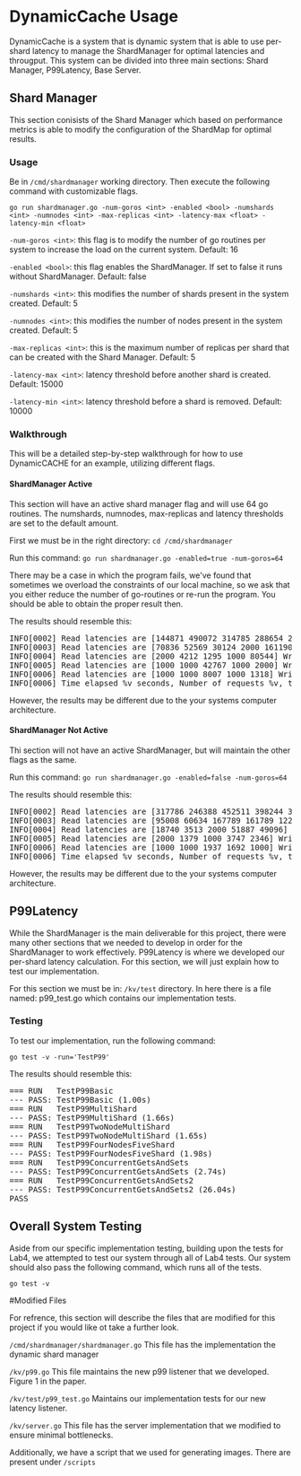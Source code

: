 # DynamicCache Usage

DynamicCache is a system that is dynamic system that is able to use per-shard latency to manage the ShardManager for optimal latencies and througput. This system can be divided into three main sections: Shard Manager, P99Latency, Base Server.  

## Shard Manager
This section conisists of the Shard Manager which based on performance metrics is able to modify the configuration of the ShardMap for optimal results. 

### Usage

Be in `/cmd/shardmanager` working directory. Then execute the following command with customizable flags. 

`go run shardmanager.go -num-goros <int> -enabled <bool> -numshards <int> -numnodes <int> -max-replicas <int> -latency-max <float> -latency-min <float>`

`-num-goros <int>`: this flag is to modify the number of go routines per system to increase the load on the current system. Default: 16

`-enabled <bool>`: this flag enables the ShardManager. If set to false it runs without ShardManager. Default: false

`-numshards <int>`: this modifies the number of shards present in the system created. Default: 5 

`-numnodes <int>`: this modifies the number of nodes present in the system created. Default: 5 

`-max-replicas <int>`: this is the maximum number of replicas per shard that can be created with the Shard Manager. Default: 5 

`-latency-max <int>`: latency threshold before another shard is created. Default: 15000 

`-latency-min <int>`: latency threshold before a shard is removed. Default: 10000 

### Walkthrough 

This will be a detailed step-by-step walkthrough for how to use DynamicCACHE for an example, utilizing different flags. 

#### ShardManager Active

This section will have an active shard manager flag and will use 64 go routines. The numshards, numnodes, max-replicas and latency thresholds are set to the default amount. 

First we must be in the right directory: `cd /cmd/shardmanager`

Run this command: `go run shardmanager.go -enabled=true -num-goros=64`


There may be a case in which the program fails, we've found that sometimes we overload the  constraints of our local machine, so we ask that you either reduce the number of go-routines or re-run the program. You should be able to obtain the proper result then. 

The results should resemble this:

<pre>
INFO[0002] Read latencies are [144871 490072 314785 288654 262332] Write latencies are [2468307 5951554 4372755 4142116 4341976] 
INFO[0003] Read latencies are [70836 52569 30124 2000 161190] Write latencies are [4372755 4142116 4341976 2468307 5951554] 
INFO[0004] Read latencies are [2000 4212 1295 1000 80544] Write latencies are [4372755 4142116 4341976 2468307 5951554] 
INFO[0005] Read latencies are [1000 1000 42767 1000 2000] Write latencies are [4341976 2468307 5951554 4372755 4142116] 
INFO[0006] Read latencies are [1000 1000 8007 1000 1318] Write latencies are [4341976 2468307 5951554 4372755 4142116] 
INFO[0006] Time elapsed %v seconds, Number of requests %v, throughput (RPS) %v6.068778238 12928000 2.1302474989894163e+06 
</pre>

However, the results may be different due to the your systems computer architecture. 

#### ShardManager Not Active

Thi section will not have an active ShardManager, but will maintain the other flags as the same. 

Run this command: `go run shardmanager.go -enabled=false -num-goros=64`

The results should resemble this:

<pre>
INFO[0002] Read latencies are [317786 246388 452511 398244 350288] Write latencies are [3191144 3021419 5072443 4026545 3564017] 
INFO[0003] Read latencies are [95008 60634 167789 161789 122484] Write latencies are [3191144 3021419 5072443 4026545 3564017] 
INFO[0004] Read latencies are [18740 3513 2000 51887 49096] Write latencies are [3564017 3191144 3021419 5072443 4026545] 
INFO[0005] Read latencies are [2000 1379 1000 3747 2346] Write latencies are [3564017 3191144 3021419 5072443 4026545] 
INFO[0006] Read latencies are [1000 1000 1937 1692 1000] Write latencies are [3191144 3021419 5072443 4026545 3564017] 
INFO[0006] Time elapsed %v seconds, Number of requests %v, throughput (RPS) %v6.047678447 12928000 2.1376797321988116e+06 
</pre>

However, the results may be different due to the your systems computer architecture. 

## P99Latency

While the ShardManager is the main deliverable for this project, there were many other sections that we needed to develop in order for the ShardManager to work effectively. P99Latency is where we developed our per-shard latency calculation. For this section, we will just explain how to  test our implementation. 

For this section we must be in: `/kv/test` directory. In here there is a file named: p99_test.go which contains our implementation tests.

### Testing

To test our implementation, run the following command:

`go test -v -run='TestP99'`

The results should resemble this: 

<pre>
=== RUN   TestP99Basic
--- PASS: TestP99Basic (1.00s)
=== RUN   TestP99MultiShard
--- PASS: TestP99MultiShard (1.66s)
=== RUN   TestP99TwoNodeMultiShard
--- PASS: TestP99TwoNodeMultiShard (1.65s)
=== RUN   TestP99FourNodesFiveShard
--- PASS: TestP99FourNodesFiveShard (1.98s)
=== RUN   TestP99ConcurrentGetsAndSets
--- PASS: TestP99ConcurrentGetsAndSets (2.74s)
=== RUN   TestP99ConcurrentGetsAndSets2
--- PASS: TestP99ConcurrentGetsAndSets2 (26.04s)
PASS
</pre>

## Overall System Testing

Aside from our specific implementation testing, building upon the tests for Lab4, we attempted to test our system through all of Lab4 tests. Our system should also pass the following command, which runs all of the tests. 

`go test -v`

#Modified Files

For refrence, this section will describe the files that are modified for this project if you would like ot take a further look. 

`/cmd/shardmanager/shardmanager.go` This file has the implementation the dynamic shard manager

`/kv/p99.go` This file maintains the new p99 listener that we developed. Figure 1 in the paper. 

`/kv/test/p99_test.go` Maintains our implementation tests for our new latency listener.

`/kv/server.go` This file has the server implementation that we modified to ensure minimal bottlenecks. 

Additionally, we have a script that we used for generating images. There are present under `/scripts`
